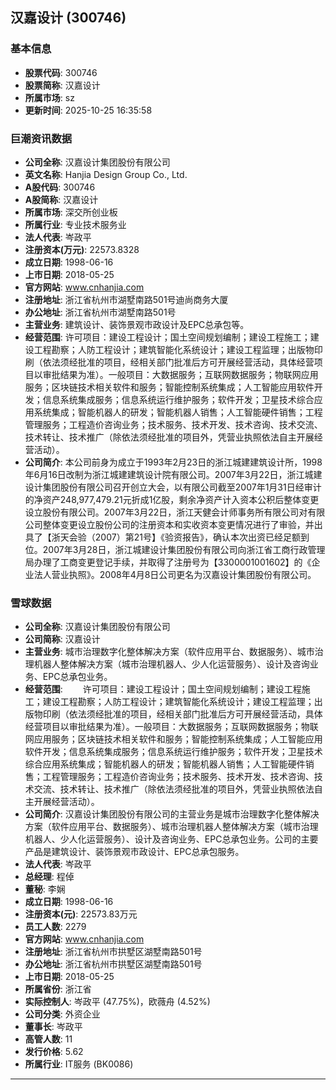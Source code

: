 ## 汉嘉设计 (300746)

### 基本信息

- **股票代码**: 300746
- **股票简称**: 汉嘉设计
- **所属市场**: sz
- **更新时间**: 2025-10-25 16:35:58

### 巨潮资讯数据

- **公司全称**: 汉嘉设计集团股份有限公司
- **英文名称**: Hanjia Design Group Co., Ltd.
- **A股代码**: 300746
- **A股简称**: 汉嘉设计
- **所属市场**: 深交所创业板
- **所属行业**: 专业技术服务业
- **法人代表**: 岑政平
- **注册资本(万元)**: 22573.8328
- **成立日期**: 1998-06-16
- **上市日期**: 2018-05-25
- **官方网站**: www.cnhanjia.com
- **注册地址**: 浙江省杭州市湖墅南路501号迪尚商务大厦
- **办公地址**: 浙江省杭州市湖墅南路501号
- **主营业务**: 建筑设计、装饰景观市政设计及EPC总承包等。
- **经营范围**: 许可项目：建设工程设计；国土空间规划编制；建设工程施工；建设工程勘察；人防工程设计；建筑智能化系统设计；建设工程监理；出版物印刷（依法须经批准的项目，经相关部门批准后方可开展经营活动，具体经营项目以审批结果为准）。一般项目：大数据服务；互联网数据服务；物联网应用服务；区块链技术相关软件和服务；智能控制系统集成；人工智能应用软件开发；信息系统集成服务；信息系统运行维护服务；软件开发；卫星技术综合应用系统集成；智能机器人的研发；智能机器人销售；人工智能硬件销售；工程管理服务；工程造价咨询业务；技术服务、技术开发、技术咨询、技术交流、技术转让、技术推广（除依法须经批准的项目外，凭营业执照依法自主开展经营活动）。
- **公司简介**: 本公司前身为成立于1993年2月23日的浙江城建建筑设计所，1998年6月16日改制为浙江城建建筑设计院有限公司。2007年3月22日，浙江城建设计集团股份有限公司召开创立大会，以有限公司截至2007年1月31日经审计的净资产248,977,479.21元折成1亿股，剩余净资产计入资本公积后整体变更设立股份有限公司。2007年3月22日，浙江天健会计师事务所有限公司对有限公司整体变更设立股份公司的注册资本和实收资本变更情况进行了审验，并出具了【浙天会验（2007）第21号】《验资报告》，确认本次出资已经足额到位。2007年3月28日，浙江城建设计集团股份有限公司向浙江省工商行政管理局办理了工商变更登记手续，并取得了注册号为【3300001001602】的《企业法人营业执照》。2008年4月8日公司更名为汉嘉设计集团股份有限公司。

### 雪球数据

- **公司全称**: 汉嘉设计集团股份有限公司
- **公司简称**: 汉嘉设计
- **主营业务**: 城市治理数字化整体解决方案（软件应用平台、数据服务）、城市治理机器人整体解决方案（城市治理机器人、少人化运营服务）、设计及咨询业务、EPC总承包业务。
- **经营范围**: 　　许可项目：建设工程设计；国土空间规划编制；建设工程施工；建设工程勘察；人防工程设计；建筑智能化系统设计；建设工程监理；出版物印刷（依法须经批准的项目，经相关部门批准后方可开展经营活动，具体经营项目以审批结果为准）。一般项目：大数据服务；互联网数据服务；物联网应用服务；区块链技术相关软件和服务；智能控制系统集成；人工智能应用软件开发；信息系统集成服务；信息系统运行维护服务；软件开发；卫星技术综合应用系统集成；智能机器人的研发；智能机器人销售；人工智能硬件销售；工程管理服务；工程造价咨询业务；技术服务、技术开发、技术咨询、技术交流、技术转让、技术推广（除依法须经批准的项目外，凭营业执照依法自主开展经营活动）。
- **公司简介**: 汉嘉设计集团股份有限公司的主营业务是城市治理数字化整体解决方案（软件应用平台、数据服务）、城市治理机器人整体解决方案（城市治理机器人、少人化运营服务）、设计及咨询业务、EPC总承包业务。公司的主要产品是建筑设计、装饰景观市政设计、EPC总承包服务。
- **法人代表**: 岑政平
- **总经理**: 程倬
- **董秘**: 李娴
- **成立日期**: 1998-06-16
- **注册资本(元)**: 22573.83万元
- **员工人数**: 2279
- **官方网站**: www.cnhanjia.com
- **注册地址**: 浙江省杭州市拱墅区湖墅南路501号
- **办公地址**: 浙江省杭州市拱墅区湖墅南路501号
- **上市日期**: 2018-05-25
- **所属省份**: 浙江省
- **实际控制人**: 岑政平 (47.75%)，欧薇舟 (4.52%)
- **公司分类**: 外资企业
- **董事长**: 岑政平
- **高管人数**: 11
- **发行价格**: 5.62
- **所属行业**: IT服务 (BK0086)

---